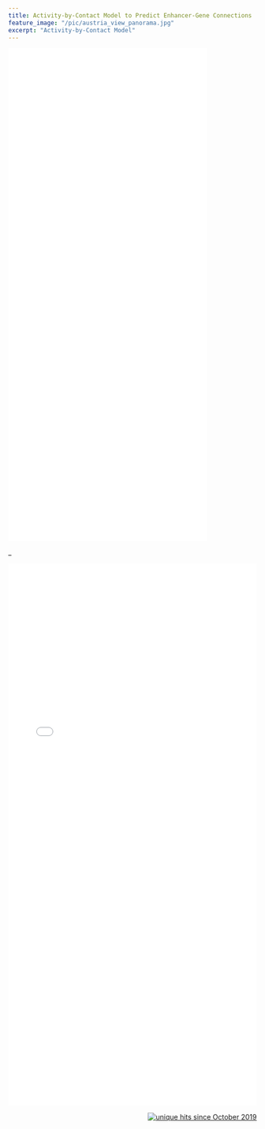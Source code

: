 ```yaml
---
title: Activity-by-Contact Model to Predict Enhancer-Gene Connections
feature_image: "/pic/austria_view_panorama.jpg"
excerpt: "Activity-by-Contact Model"
---
```


<object data="/pdf/gene_activation_overview.pdf" tyse="application/pdf" width="80%" height="1000">
<iframe src="/pdf/gene_activation_overview.pdf" width="80%" height="1000" style="border: none;">
This browser does not support PDFs. Please download the PDF to view it: <a href="/pdf/gene_activation_overview.pdf">Download PDF</a>
</iframe>
</object>

\_

<object data="/pdf/gene_activation_presentation.pdf" tyse="application/pdf" width="100%" height="1100">
<iframe src="/pdf/gene_activation_presentation.pdf" width="100%" height="1100" style="border: none;">
This browser does not support PDFs. Please download the PDF to view it: <a href="/pdf/gene_activation_presentation.pdf">Download PDF</a>
</iframe>
</object>

<p align="right">
<a href="http://www.hitwebcounter.com">
<img src="http://hitwebcounter.com/counter/counter.php?page=7151113&style=0006&nbdigits=5&type=ip&initCount=0" title="unique hits since October 2019" border="0" ></a>

